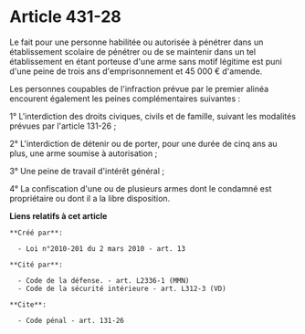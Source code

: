 # Article 431-28

Le fait pour une personne habilitée ou autorisée à pénétrer dans un établissement scolaire de pénétrer ou de se maintenir
dans un tel établissement en étant porteuse d'une arme sans motif légitime est puni d'une peine de trois ans d'emprisonnement
et 45 000 € d'amende. 

Les personnes coupables de l'infraction prévue par le premier alinéa encourent également les peines complémentaires
suivantes : 

1° L'interdiction des droits civiques, civils et de famille, suivant les modalités prévues par l'article 131-26 ; 

2° L'interdiction de détenir ou de porter, pour une durée de cinq ans au plus, une arme soumise à autorisation ; 

3° Une peine de travail d'intérêt général ; 

4° La confiscation d'une ou de plusieurs armes dont le condamné est propriétaire ou dont il a la libre disposition.

**Liens relatifs à cet article**

	**Créé par**:

	  - Loi n°2010-201 du 2 mars 2010 - art. 13

	**Cité par**:

	  - Code de la défense. - art. L2336-1 (MMN)
	  - Code de la sécurité intérieure - art. L312-3 (VD)

	**Cite**:

	  - Code pénal - art. 131-26
